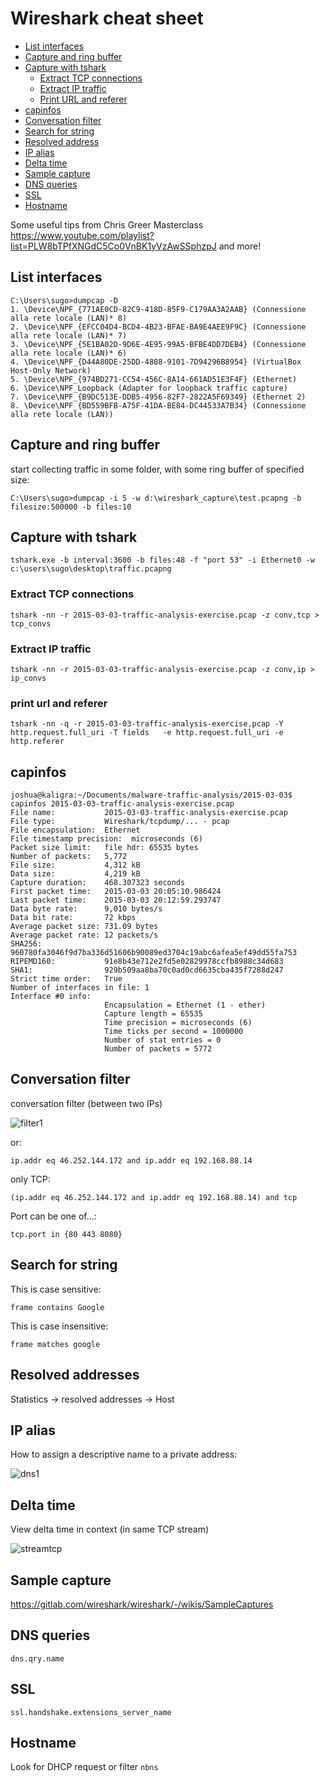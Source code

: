 # Wireshark cheat sheet

- [List interfaces](#list-interfaces)
- [Capture and ring buffer](#capture-and-ring-buffer)
- [Capture with tshark](#capture-with-tshark)
	- [Extract TCP connections](#extract-tcp-connections)
	- [Extract IP traffic](#extract-ip-traffic)
	- [Print URL and referer](#print-url-and-referer)
- [capinfos](#capinfos)
- [Conversation filter](#conversation-filter)
- [Search for string](#search-for-string)
- [Resolved address](#resolved-address)
- [IP alias](#ip-alias)
- [Delta time](#delta-time)
- [Sample capture](#sample-capture)
- [DNS queries](#dns-queries)
- [SSL](#ssl)
- [Hostname](#hostname)

Some useful tips from Chris Greer Masterclass https://www.youtube.com/playlist?list=PLW8bTPfXNGdC5Co0VnBK1yVzAwSSphzpJ and more!



## List interfaces

```
C:\Users\sugo>dumpcap -D
1. \Device\NPF_{771AE0CD-82C9-418D-85F9-C179AA3A2AAB} (Connessione alla rete locale (LAN)* 8)
2. \Device\NPF_{EFCC04D4-BCD4-4B23-BFAE-BA9E4AEE9F9C} (Connessione alla rete locale (LAN)* 7)
3. \Device\NPF_{5E1BA02D-9D6E-4E95-99A5-BFBE4DD7DEB4} (Connessione alla rete locale (LAN)* 6)
4. \Device\NPF_{D44A80DE-25DD-4888-9101-7D94296B8954} (VirtualBox Host-Only Network)
5. \Device\NPF_{974BD271-CC54-456C-8A14-661AD51E3F4F} (Ethernet)
6. \Device\NPF_Loopback (Adapter for loopback traffic capture)
7. \Device\NPF_{B9DC513E-DDB5-4956-82F7-2822A5F69349} (Ethernet 2)
8. \Device\NPF_{BD559BFB-A75F-41DA-BE84-DC44533A7B34} (Connessione alla rete locale (LAN))
```

## Capture and ring buffer

start collecting traffic in some folder, with some ring buffer of specified size:

```
C:\Users\sugo>dumpcap -i 5 -w d:\wireshark_capture\test.pcapng -b filesize:500000 -b files:10
```

## Capture with tshark

```
tshark.exe -b interval:3600 -b files:48 -f "port 53" -i Ethernet0 -w c:\users\sugo\desktop\traffic.pcapng
```

### Extract TCP connections

```
tshark -nn -r 2015-03-03-traffic-analysis-exercise.pcap -z conv,tcp > tcp_convs
```

### Extract IP traffic

```
tshark -nn -r 2015-03-03-traffic-analysis-exercise.pcap -z conv,ip > ip_convs
```

### print url and referer

```
tshark -nn -q -r 2015-03-03-traffic-analysis-exercise.pcap -Y http.request.full_uri -T fields   -e http.request.full_uri -e http.referer
```

## capinfos

```
joshua@kaligra:~/Documents/malware-traffic-analysis/2015-03-03$ capinfos 2015-03-03-traffic-analysis-exercise.pcap
File name:           2015-03-03-traffic-analysis-exercise.pcap
File type:           Wireshark/tcpdump/... - pcap
File encapsulation:  Ethernet
File timestamp precision:  microseconds (6)
Packet size limit:   file hdr: 65535 bytes
Number of packets:   5,772
File size:           4,312 kB
Data size:           4,219 kB
Capture duration:    468.307323 seconds
First packet time:   2015-03-03 20:05:10.986424
Last packet time:    2015-03-03 20:12:59.293747
Data byte rate:      9,010 bytes/s
Data bit rate:       72 kbps
Average packet size: 731.09 bytes
Average packet rate: 12 packets/s
SHA256:              960780fa3046f9d7ba336d51606b90089ed3704c19abc6afea5ef49dd55fa753
RIPEMD160:           91e8b43e712e2fd5e02829978ccfb8988c34d683
SHA1:                929b509aa8ba70c0ad0cd6635cba435f7288d247
Strict time order:   True
Number of interfaces in file: 1
Interface #0 info:
                     Encapsulation = Ethernet (1 - ether)
                     Capture length = 65535
                     Time precision = microseconds (6)
                     Time ticks per second = 1000000
                     Number of stat entries = 0
                     Number of packets = 5772
```


## Conversation filter

conversation filter (between two IPs)

![filter1](https://user-images.githubusercontent.com/42389836/150690077-f47711a5-c127-496b-9630-518ba00417bb.JPG)

or:

```
ip.addr eq 46.252.144.172 and ip.addr eq 192.168.88.14
```

only TCP:

```
(ip.addr eq 46.252.144.172 and ip.addr eq 192.168.88.14) and tcp
```

Port can be one of...:

```
tcp.port in {80 443 8080}
```

## Search for string

This is case sensitive:

```
frame contains Google
```

This is case insensitive:

```
frame matches google
```

## Resolved addresses

Statistics -> resolved addresses -> Host

## IP alias
How to assign a descriptive name to a private address:


![dns1](https://user-images.githubusercontent.com/42389836/150691352-62c1cbb0-ffc9-4353-bf77-bdd1dd9f4d0d.JPG)

## Delta time

View delta time in context (in same TCP stream)

![streamtcp](https://user-images.githubusercontent.com/42389836/151020481-6817afba-c0a6-46a1-b0ec-d1c9aacddfa9.JPG)

## Sample capture

https://gitlab.com/wireshark/wireshark/-/wikis/SampleCaptures

## DNS queries

```
dns.qry.name
```

## SSL

```
ssl.handshake.extensions_server_name
```

## Hostname

Look for DHCP request or filter `nbns`




